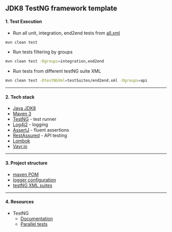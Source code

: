 ## JDK8 TestNG framework template 

#### 1. Test Execution 
- Run all unit, integration, end2end tests from [all.xml](../aviratest/testSuites/all.xml)
```bash
mvn clean test 
```

- Run tests filtering by groups
```bash
mvn clean test -Dgroups=integration,end2end
```

- Run tests from different testNG suite XML
```bash
mvn clean test -DtestNGXml=testSuites/end2end.xml -Dgroups=api
```

***

#### 2. Tech stack
- [Java JDK8](https://www.oracle.com/java/technologies/javase/javase-jdk8-downloads.html)
- [Maven 3](https://maven.apache.org/download.cgi) 
- [TestNG](https://testng.org/doc/) - test runner
- [Log4j2](https://logging.apache.org/log4j/2.x/) - logging
- [AssertJ](https://assertj.github.io/doc/) - fluent assertions
- [RestAssured](https://rest-assured.io/) - API testing
- [Lombok](https://projectlombok.org/features/all)
- [Vavr.io](https://www.vavr.io/)

***

#### 3. Project structure 
- [maven POM](./pom.xml)
- [logger configuration](./src/test/resources/log4j2.xml)
- [testNG XML suites](./testSuites)

***

#### 4. Resources
- TestNG
  - [Documentation](https://testng.org/doc/documentation-main.html)
  - [Parallel tests](https://testng.org/doc/documentation-main.html#parallel-tests)